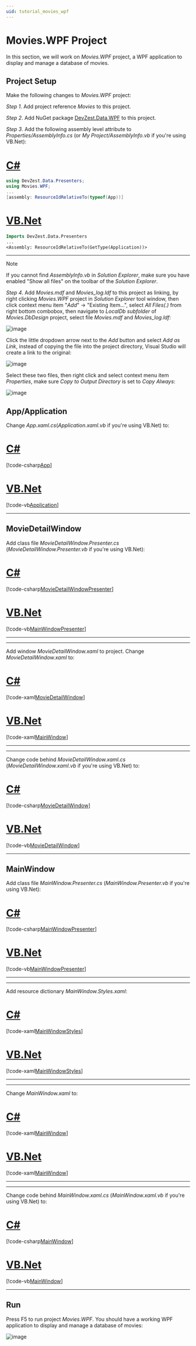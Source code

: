 ```yaml
---
uid: tutorial_movies_wpf
---
```


# Movies.WPF Project

In this section, we will work on *Movies.WPF* project, a WPF application to display and manage a database of movies.

## Project Setup

Make the following changes to *Movies.WPF* project:

*Step 1*. Add project reference *Movies* to this project.

*Step 2*. Add NuGet package [DevZest.Data.WPF](https://www.nuget.org/packages/DevZest.Data.WPF/) to this project.

*Step 3*. Add the following assembly level attribute to *Properties/AssemblyInfo.cs* (or *My Project/AssemblyInfo.vb* if you're using VB.Net):

# [C#](#tab/cs)

```csharp
using DevZest.Data.Presenters;
using Movies.WPF;
...
[assembly: ResourceIdRelativeTo(typeof(App))]
```

# [VB.Net](#tab/vb)

```vb
Imports DevZest.Data.Presenters
...
<Assembly: ResourceIdRelativeTo(GetType(Application))>
```

***

>[!Note]
>If you cannot find *AssemblyInfo.vb* in *Solution Explorer*, make sure you have enabled "Show all files" on the toolbar of the *Solution Explorer*.

*Step 4*. Add *Movies.mdf* and *Movies_log.ldf* to this project as linking, by right clicking *Movies.WPF* project in *Solution Explorer* tool window, then click context menu item "*Add*" -> "Existing Item...", select *All Files(*.*)* from right bottom combobox, then navigate to *LocalDb subfolder* of *Movies.DbDesign* project, select file *Movies.mdf* and *Movies_log.ldf*:

![image](/images/tutorial_add_moviesdb.jpg)

 Click the little dropdown arrow next to the *Add* button and select *Add as Link*, instead of copying the file into the project directory, Visual Studio will create a link to the original:

![image](/images/tutorial_linked_moviesdb.jpg)

Select these two files, then right click and select context menu item *Properties*, make sure *Copy to Output Directory* is set to *Copy Always*:

![image](/images/tutorial_copy_always.jpg)

## App/Application

Change *App.xaml.cs*(*Application.xaml.vb* if you're using VB.Net) to:

# [C#](#tab/cs)

[!code-csharp[App](../../../samples/Tutorial/Movies.WPF/App.xaml.cs)]

# [VB.Net](#tab/vb)

[!code-vb[Application](../../../samples.vb/Tutorial/Movies.WPF/Application.xaml.vb)]

***

## MovieDetailWindow

Add class file *MovieDetailWindow.Presenter.cs* (*MovieDetailWindow.Presenter.vb* if you're using VB.Net):

# [C#](#tab/cs)

[!code-csharp[MovieDetailWindowPresenter](../../../samples/Tutorial/Movies.WPF/MovieDetailWindow.Presenter.cs)]

# [VB.Net](#tab/vb)

[!code-vb[MainWindowPresenter](../../../samples.vb/Tutorial/Movies.WPF/MovieDetailWindow.Presenter.vb)]

***

***

Add window *MovieDetailWindow.xaml* to project. Change *MovieDetailWindow.xaml* to:

# [C#](#tab/cs)

[!code-xaml[MovieDetailWindow](../../../samples/Tutorial/Movies.WPF/MovieDetailWindow.xaml)]

# [VB.Net](#tab/vb)

[!code-xaml[MainWindow](../../../samples.vb/Tutorial/Movies.WPF/MovieDetailWindow.xaml)]

***

***

Change code behind *MovieDetailWindow.xaml.cs* (*MovieDetailWindow.xaml.vb* if you're using VB.Net) to:

# [C#](#tab/cs)

[!code-csharp[MovieDetailWindow](../../../samples/Tutorial/Movies.WPF/MovieDetailWindow.xaml.cs)]

# [VB.Net](#tab/vb)

[!code-vb[MovieDetailWindow](../../../samples.vb/Tutorial/Movies.WPF/MovieDetailWindow.xaml.vb)]

***

## MainWindow

Add class file *MainWindow.Presenter.cs* (*MainWindow.Presenter.vb* if you're using VB.Net):

# [C#](#tab/cs)

[!code-csharp[MainWindowPresenter](../../../samples/Tutorial/Movies.WPF/MainWindow.Presenter.cs)]

# [VB.Net](#tab/vb)

[!code-vb[MainWindowPresenter](../../../samples.vb/Tutorial/Movies.WPF/MainWindow.Presenter.vb)]

***

***

Add resource dictionary *MainWindow.Styles.xaml*:

# [C#](#tab/cs)

[!code-xaml[MainWindowStyles](../../../samples/Tutorial/Movies.WPF/MainWindow.Styles.xaml)]

# [VB.Net](#tab/vb)

[!code-xaml[MainWindowStyles](../../../samples.vb/Tutorial/Movies.WPF/MainWindow.Styles.xaml)]

***

***

Change *MainWindow.xaml* to:

# [C#](#tab/cs)

[!code-xaml[MainWindow](../../../samples/Tutorial/Movies.WPF/MainWindow.xaml)]

# [VB.Net](#tab/vb)

[!code-xaml[MainWindow](../../../samples.vb/Tutorial/Movies.WPF/MainWindow.xaml)]

***

***

Change code behind *MainWindow.xaml.cs* (*MainWindow.xaml.vb* if you're using VB.Net) to:

# [C#](#tab/cs)

[!code-csharp[MainWindow](../../../samples/Tutorial/Movies.WPF/MainWindow.xaml.cs)]

# [VB.Net](#tab/vb)

[!code-vb[MainWindow](../../../samples.vb/Tutorial/Movies.WPF/MainWindow.xaml.vb)]

***

## Run

Press F5 to run project *Movies.WPF*. You should have a working WPF application to display and manage a database of movies:

![image](/images/tutorial_movies_wpf_run.jpg)
